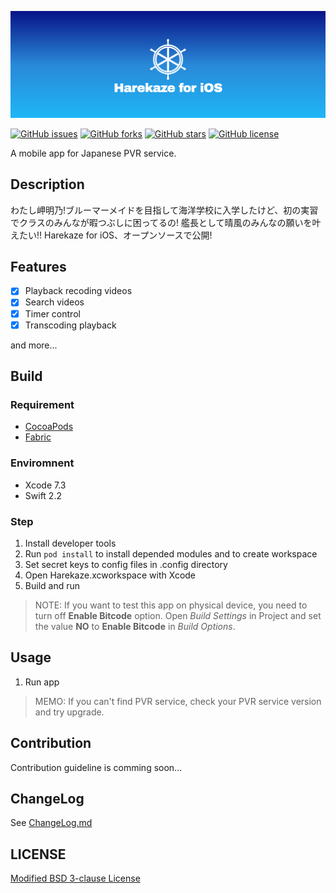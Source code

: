![Harekaze for iOS](./banner.png)

[![GitHub issues](https://img.shields.io/github/issues/Harekaze/Harekaze-iOS.svg?style=flat-square)](https://github.com/Harekaze/Harekaze-iOS/issues)
[![GitHub forks](https://img.shields.io/github/forks/Harekaze/Harekaze-iOS.svg?style=flat-square)](https://github.com/Harekaze/Harekaze-iOS/network)
[![GitHub stars](https://img.shields.io/github/stars/Harekaze/Harekaze-iOS.svg?style=flat-square)](https://github.com/Harekaze/Harekaze-iOS/stargazers)
[![GitHub license](https://img.shields.io/badge/license-New%20BSD-blue.svg?style=flat-square)](https://raw.githubusercontent.com/Harekaze/Harekaze-iOS/master/LICENSE.md)

A mobile app for Japanese PVR service.

## Description
わたし岬明乃!ブルーマーメイドを目指して海洋学校に入学したけど、初の実習でクラスのみんなが暇つぶしに困ってるの!
艦長として晴風のみんなの願いを叶えたい!! Harekaze for iOS、オープンソースで公開! 

## Features
- [x] Playback recoding videos
- [x] Search videos 
- [x] Timer control
- [x] Transcoding playback

and more... 


## Build
### Requirement
- [CocoaPods](https://cocoapods.org)
- [Fabric](https://get.fabric.io/)

### Enviromnent
- Xcode 7.3
- Swift 2.2

### Step
1. Install developer tools
2. Run `pod install` to install depended modules and to create workspace
3. Set secret keys to config files in .config directory
4. Open Harekaze.xcworkspace with Xcode
5. Build and run

> NOTE: If you want to test this app on physical device, you need to turn off **Enable Bitcode** option.
Open _Build Settings_ in Project and set the value **NO** to **Enable Bitcode** in _Build Options_.

## Usage
1. Run app

> MEMO: If you can't find PVR service, check your PVR service version and try upgrade.

## Contribution
Contribution guideline is comming soon...

## ChangeLog
See [ChangeLog.md](ChangeLog.md)

## LICENSE
[Modified BSD 3-clause License](LICENSE.md)
